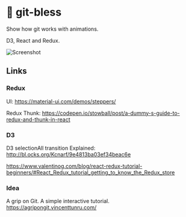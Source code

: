 # 🙏 git-bless

Show how git works with animations.

D3, React and Redux.

![Screenshot]("../docs/screenshot.png")


## Links

### Redux
UI:
https://material-ui.com/demos/steppers/

Redux Thunk:
https://codepen.io/stowball/post/a-dummy-s-guide-to-redux-and-thunk-in-react


### D3
D3 selectionAll transition Explained:
http://bl.ocks.org/Kcnarf/9e4813ba03ef34beac6e


https://www.valentinog.com/blog/react-redux-tutorial-beginners/#React_Redux_tutorial_getting_to_know_the_Redux_store

### Idea
A grip on Git. A simple interactive tutorial.
https://agripongit.vincenttunru.com/

